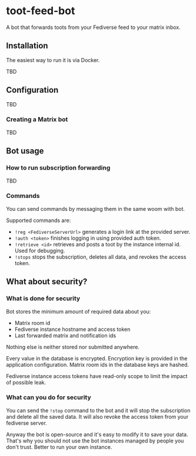 # toot-feed-bot

A bot that forwards toots from your Fediverse feed to your matrix inbox.

## Installation

The easiest way to run it is via Docker.

TBD

## Configuration

TBD

### Creating a Matrix bot

TBD

## Bot usage

### How to run subscription forwarding

TBD

### Commands

You can send commands by messaging them in the same woom with bot.

Supported commands are:

* `!reg <FediverseServerUrl>` generates a login link at the provided server.
* `!auth <token>` finishes logging in using provided auth token.
* `!retrieve <id>` retrieves and posts a toot by the instance internal id. Used for debugging.
* `!stops` stops the subscription, deletes all data, and revokes the access token.

## What about security?

### What is done for security

Bot stores the minimum amount of required data about you:

* Matrix room id
* Fediverse instance hostname and access token
* Last forwarded matrix and notification ids

Nothing else is neither stored nor submitted anywhere.

Every value in the database is encrypted. Encryption key is provided in the application configuration. Matrix room ids in the database keys are hashed.

Fediverse instance access tokens have read-only scope to limit the impact of possible leak.

### What can you do for security

You can send the `!stop` command to the bot and it will stop the subscription and delete all the saved data. It will also revoke the access token from your fediverse server.

Anyway the bot is open-source and it's easy to modify it to save your data. That's why you should not use the bot instances managed by people you don't trust. Better to run your own instance.
